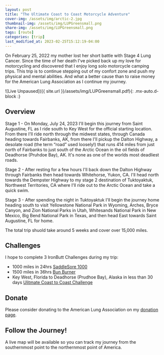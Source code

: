 ```yaml
---
layout: post
title: "The Ultimate Coast to Coast Motorcycle Adventure"
cover-img: /assets/img/arctic-2.jpg
thumbnail-img: /assets/img/LUPGreensmall.png
share-img: /assets/img/LUPGreensmall.png
tags: [route]
categories: [trip]
last_modified_at: 2023-02-25T15:12:19-04:00
---
```


On February 25, 2022 my mother lost her short battle with Stage 4 Lung Cancer. Since the time of her death I've picked back up my love for motorcycling and discovered that I enjoy long solo motorcycle camping trips. This trip is to continue stepping out of my confort zone and push my physical and mental abilities. And what a better cause than to raise money for the American Lung Association as I continue my journey.

![Live Unpaused]({{ site.url }}/assets/img/LUPGreensmall.pdf){: .mx-auto.d-block :}

## Overview

Stage 1 - On Monday, July 24, 2023 I'll begin this journey from Saint Augustine, FL as I ride south to Key West for the official starting location. From there I'll ride north through the midwest states, through Canada heading towards Fairbanks, AK, from there I'll pickup the Dalton Highway, a desolate road (the term “road” used loosely!) that runs 414 miles from just north of Fairbanks to just south of the Arctic Ocean in the oil fields of Deadhorse (Pruhdoe Bay), AK. It's none as one of the worlds most deadliest roads.

Stage 2 - After resting for a few hours I'll back down the Dalton Highway through Fairbanks then head towards Whitehorse, Yukon, CA. I'll head north towards the Dempster Highway to my stage 2 destination of Tuktoyaktuk, Northwest Territories, CA where I'll ride out to the Arctic Ocean and take a quick swim.

Stage 3 - After spending the night in Tuktoyaktuk I'll begin the journey home heading south to visit Yellowstone National Park in Wyoming, Arches, Bryce Canyon, and Zion National Parks in Utah, Whitesands National Park in New Mexico, Big Bend National Park in Texas, and then head East towards Saint Augustine, FL for home.

The total trip shuold take around 5 weeks and cover over 15,000 miles.

## Challenges

I hope to complete 3 IronButt Challenges during my trip:
- 1000 miles in 24hrs [SaddleSore 1000](https://www.ironbutt.com/themerides/ssseries/index.html)
- 1500 miles in 36hrs [Bun Burner](https://www.ironbutt.com/themerides/ssseries/index.html)
- Key West, Florida to Deadhorse (Prudhoe Bay), Alaska in less than 30 days [Ulitmate Coast to Coast Challenge](https://www.ironbutt.com/themerides/ucc/index.html)

## Donate

Please consider donating to the American Lung Association on my [donation page](https://bealungsaver.funraise.org/fundraiser/erik-azar).

## Follow the Journey!

A live map will be available so you can track my journey from the southernmost point to the northernmost point of America.
